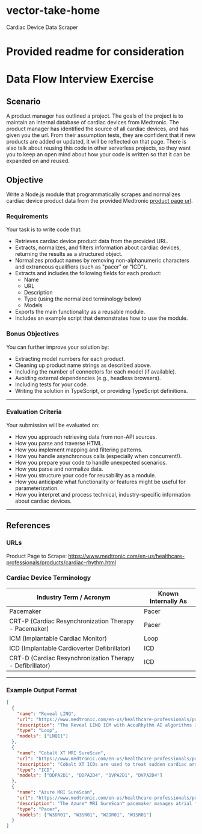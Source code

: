 # vector-take-home
Cardiac Device Data Scraper


# Provided readme for consideration

# Data Flow Interview Exercise

## Scenario

A product manager has outlined a project. The goals of the project is to maintain an internal database of cardiac devices from Medtronic. The product manager has identified the source of all cardiac devices, and has given you the url. From their assumption tests, they are confident that if new products are added or updated, it will be reflected on that page. There is also talk about reusing this code in other serverless projects, so they want you to keep an open mind about how your code is written so that it can be expanded on and reused.

## Objective

Write a Node.js module that programmatically scrapes and normalizes cardiac device product data from the provided Medtronic [product page url](#urls).

### Requirements

Your task is to write code that:

- Retrieves cardiac device product data from the provided URL.
- Extracts, normalizes, and filters information about cardiac devices, returning the results as a structured object.
- Normalizes product names by removing non-alphanumeric characters and extraneous qualifiers (such as "pacer" or "ICD").
- Extracts and includes the following fields for each product:
  - Name
  - URL
  - Description
  - Type (using the normalized terminology below)
  - Models
- Exports the main functionality as a reusable module.
- Includes an example script that demonstrates how to use the module.

### Bonus Objectives

You can further improve your solution by:

- Extracting model numbers for each product.
- Cleaning up product name strings as described above.
- Including the number of connectors for each model (if available).
- Avoiding external dependencies (e.g., headless browsers).
- Including tests for your code.
- Writing the solution in TypeScript, or providing TypeScript definitions.

---

### Evaluation Criteria

Your submission will be evaluated on:

- How you approach retrieving data from non-API sources.
- How you parse and traverse HTML.
- How you implement mapping and filtering patterns.
- How you handle asynchronous calls (especially when concurrent!).
- How you prepare your code to handle unexpected scenarios.
- How you parse and normalize data.
- How you structure your code for reusability as a module.
- How you anticipate what functionality or features might be useful for parameterization.
- How you interpret and process technical, industry-specific information about cardiac devices.

---

## References

### URLs

Product Page to Scrape: https://www.medtronic.com/en-us/healthcare-professionals/products/cardiac-rhythm.html

### Cardiac Device Terminology

| Industry Term / Acronym                | Known Internally As |
|----------------------------------------|---------------------|
| Pacemaker                             | Pacer               |
| CRT-P (Cardiac Resynchronization Therapy - Pacemaker) | Pacer         |
| ICM (Implantable Cardiac Monitor)     | Loop                |
| ICD (Implantable Cardioverter Defibrillator) | ICD         |
| CRT-D (Cardiac Resynchronization Therapy - Defibrillator) | ICD         |
---

### Example Output Format

```json
[
  {
    "name": "Reveal LINQ",
    "url": "https://www.medtronic.com/en-us/healthcare-professionals/products/cardiac-rhythm/EXAMPLE_PRODUCT_PAGE_PLACEHOLDER_URL",
    "description": "The Reveal LINQ ICM with AccuRhythm AI algorithms is for patients with infrequent symptoms requiring long-term cardiac monitoring.",
    "type": "Loop",
    "models": ["LNQ11"]
  },
  {
    "name": "Cobalt XT MRI SureScan",
    "url": "https://www.medtronic.com/en-us/healthcare-professionals/products/cardiac-rhythm/EXAMPLE_PRODUCT_PAGE_PLACEHOLDER_URL",
    "description": "Cobalt XT ICDs are used to treat sudden cardiac arrest and abnormal heart rhythms.",
    "type": "ICD",
    "models": ["DDPA2D1", "DDPA2D4", "DVPA2D1", "DVPA2D4"]
  },
  {
    "name": "Azure MRI SureScan",
    "url": "https://www.medtronic.com/en-us/healthcare-professionals/products/cardiac-rhythm/EXAMPLE_PRODUCT_PAGE_PLACEHOLDER_URL",
    "description": "The Azure™ MRI SureScan™ pacemaker manages atrial fibrillation (AF) in pacemaker patients with tablet-based programming and app-based remote monitoring.",
    "type": "Pacer",
    "models": ["W3DR01", "W3SR01", "W2DR01", "W1SR01"]
  }
]
```
